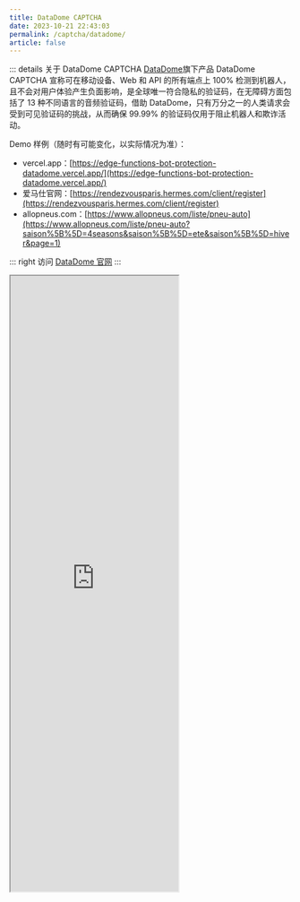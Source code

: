 ```yaml
---
title: DataDome CAPTCHA
date: 2023-10-21 22:43:03
permalink: /captcha/datadome/
article: false
---
```


::: details 关于 DataDome CAPTCHA
[DataDome](https://datadome.co/)旗下产品 DataDome CAPTCHA 宣称可在移动设备、Web 和 API 的所有端点上 100% 检测到机器人，且不会对用户体验产生负面影响，是全球唯一符合隐私的验证码，在无障碍方面包括了 13 种不同语言的音频验证码，借助 DataDome，只有万分之一的人类请求会受到可见验证码的挑战，从而确保 99.99% 的验证码仅用于阻止机器人和欺诈活动。
<br>

Demo 样例（随时有可能变化，以实际情况为准）：
<br>

- vercel.app：[https://edge-functions-bot-protection-datadome.vercel.app/](https://edge-functions-bot-protection-datadome.vercel.app/)
- 爱马仕官网：[https://rendezvousparis.hermes.com/client/register](https://rendezvousparis.hermes.com/client/register)<Badge text="本页使用" type="error" vertical="middle"/>
- allopneus.com：[https://www.allopneus.com/liste/pneu-auto](https://www.allopneus.com/liste/pneu-auto?saison%5B%5D=4seasons&saison%5B%5D=ete&saison%5B%5D=hiver&page=1)

::: right
访问 [DataDome 官网](https://datadome.co/products/datadome-captcha/)
:::

<iframe src="https://rendezvousparis.hermes.com/client/register" height="1100px"></iframe>
